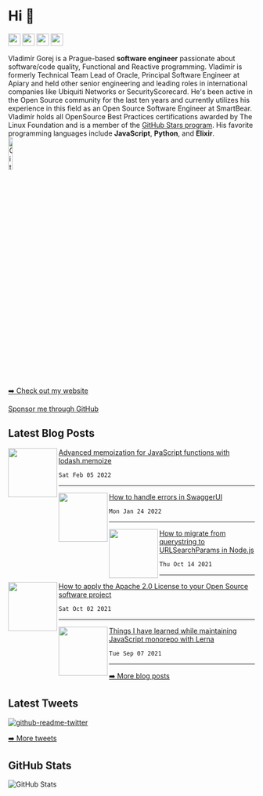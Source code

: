 <h1>Hi 👋</h1>
<p><a href="https://www.twitter.com/vladimirgorej"><img src="https://img.shields.io/badge/twitter-%231DA1F2.svg?&style=for-the-badge&logo=twitter&logoColor=white" height=25></a> <a href="https://www.linkedin.com/in/vladimirgorej"><img src="https://img.shields.io/badge/linkedin-%230077B5.svg?&style=for-the-badge&logo=linkedin&logoColor=white" height=25></a> <a href="https://medium.com/@vladimirgorej"><img src="https://img.shields.io/badge/medium-%2312100E.svg?&style=for-the-badge&logo=medium&logoColor=white" height=25></a> <a href="https://dev.to/char0n"><img src="https://img.shields.io/badge/DEV.TO-%230A0A0A.svg?&style=for-the-badge&logo=dev-dot-to&logoColor=white" height=25></a></p>
<p>Vladimír Gorej is a Prague-based <strong>software engineer</strong> passionate about software/code quality, Functional and Reactive programming. Vladimír is formerly Technical Team Lead of Oracle, Principal Software Engineer at Apiary and held other senior engineering and leading roles in international companies like Ubiquiti Networks or SecurityScorecard. He's been active in the Open Source community for the last ten years and currently utilizes his experience in this field as an Open Source Software Engineer at SmartBear. Vladimír holds all OpenSource Best Practices certifications awarded by The Linux Foundation and is a member of the <a href="https://stars.github.com/profiles/char0n/">GitHub Stars program</a>.      His favorite programming languages include <strong>JavaScript</strong>, <strong>Python</strong>, and <strong>Elixir</strong>.<br>
<a href="https://stars.github.com/profiles/char0n/"><img width="13%" height="13%" src="https://github.com/GitHub-Stars/program-details/raw/main/Assets/Logos/github-stars-logo_Color__on-white.png" alt="GitHub Star programme member"></a><br>
<a href="https://vladimirgorej.com/">➡️ Check out my website</a></p>
<p><a href="https://github.com/sponsors/char0n" target="_blank" rel="noreferrer nofollow">Sponsor me through GitHub</a></p>
<h2>Latest Blog Posts</h2>
<p><a href="https://vladimirgorej.com/blog/advanced-memoization-for-javascript-functions-with-lodash-memoize/" target="_blank" rel="noreferrer nofollow"><img align="left" width="100" height="100" src="https://vladimirgorej.com/assets/img/blog/lodash.webp"></a></p>
<p><a href="https://vladimirgorej.com/blog/advanced-memoization-for-javascript-functions-with-lodash-memoize/">Advanced memoization for JavaScript functions with lodash.memoize</a></p>
<pre><code>Sat Feb 05 2022
</code></pre>
<hr>
<p><a href="https://vladimirgorej.com/blog/swagger-ui-error-handling/" target="_blank" rel="noreferrer nofollow"><img align="left" width="100" height="100" src="https://vladimirgorej.com/assets/img/blog/swagger-ui-error-handling.webp"></a></p>
<p><a href="https://vladimirgorej.com/blog/swagger-ui-error-handling/">How to handle errors in SwaggerUI</a></p>
<pre><code>Mon Jan 24 2022
</code></pre>
<hr>
<p><a href="https://vladimirgorej.com/blog/how-to-migrate-from-querystring-to-url-search-params-in-nodejs/" target="_blank" rel="noreferrer nofollow"><img align="left" width="100" height="100" src="https://vladimirgorej.com/assets/img/blog/querystring-migration.webp"></a></p>
<p><a href="https://vladimirgorej.com/blog/how-to-migrate-from-querystring-to-url-search-params-in-nodejs/">How to migrate from querystring to URLSearchParams in Node.js</a></p>
<pre><code>Thu Oct 14 2021
</code></pre>
<hr>
<p><a href="https://vladimirgorej.com/blog/how-to-apply-apache2-license-to-your-open-source-software-project/" target="_blank" rel="noreferrer nofollow"><img align="left" width="100" height="100" src="https://vladimirgorej.com/assets/img/blog/apache-logo.webp"></a></p>
<p><a href="https://vladimirgorej.com/blog/how-to-apply-apache2-license-to-your-open-source-software-project/">How to apply the Apache 2.0 License to your Open Source software project</a></p>
<pre><code>Sat Oct 02 2021
</code></pre>
<hr>
<p><a href="https://vladimirgorej.com/blog/things-i-have-learned-maintaining-javascript-monorepo-with-lerna/" target="_blank" rel="noreferrer nofollow"><img align="left" width="100" height="100" src="https://vladimirgorej.com/assets/img/blog/taming-lerna.webp"></a></p>
<p><a href="https://vladimirgorej.com/blog/things-i-have-learned-maintaining-javascript-monorepo-with-lerna/">Things I have learned while maintaining JavaScript monorepo with Lerna</a></p>
<pre><code>Tue Sep 07 2021
</code></pre>
<hr>
<p><a href="https://vladimirgorej.com/blog/">➡️ More blog posts</a></p>
<h2>Latest Tweets</h2>
<p><a href="https://www.twitter.com/vladimirgorej"><img src="https://github-readme-twitter-gazf.vercel.app/api?id=vladimirgorej&amp;layout=wide&amp;show_border=off" alt="github-readme-twitter"></a></p>
<p><a href="https://www.twitter.com/vladimirgorej">➡️ More tweets</a></p>
<h2>GitHub Stats</h2>
<p><img src="https://github-readme-stats.vercel.app/api?username=char0n&amp;show_icons=true" alt="GitHub Stats"></p>

